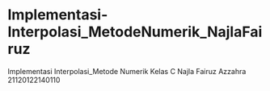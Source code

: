 # Implementasi-Interpolasi_MetodeNumerik_NajlaFairuz
Implementasi Interpolasi_Metode Numerik Kelas C
Najla Fairuz Azzahra 21120122140110
